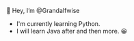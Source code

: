 👋 Hey, I’m @Grandalfwise
- I'm currently learning Python.
- I will learn Java after and then more. 😀
